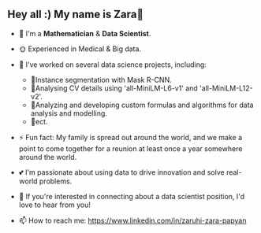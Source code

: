 ## Hey all :) My name is Zara👋


- 🌱 I'm a **Mathematician** & **Data Scientist**.
- 🌞 Experienced in Medical & Big data.

- 🍎 I've worked on several data science projects, including:
  - 🔸Instance segmentation with Mask R-CNN.
  - 🔸Analysing CV details using 'all-MiniLM-L6-v1' and 'all-MiniLM-L12-v2'.
  - 🔸Analyzing and developing custom formulas and algorithms for data analysis and modelling.
  - 🔸ect.


- ⚡ Fun fact: My family is spread out around the world, and we make a point to come together for a reunion at least once a year somewhere around the world.


- 💕 I'm passionate about using data to drive innovation and solve real-world problems.
- 🍓 If you're interested in connecting about a data scientist position, I'd love to hear from you!
- 📫 How to reach me: https://www.linkedin.com/in/zaruhi-zara-papyan
